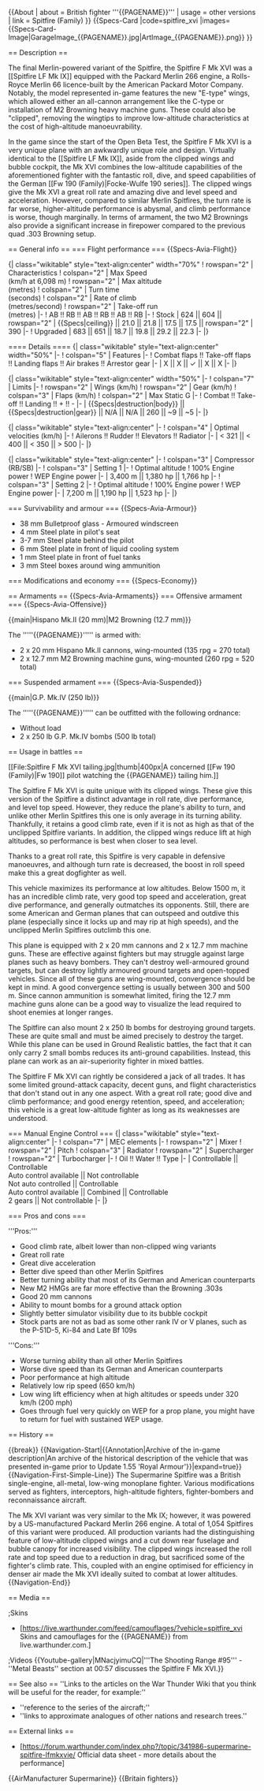 {{About
| about = British fighter '''{{PAGENAME}}'''
| usage = other versions
| link = Spitfire (Family)
}}
{{Specs-Card
|code=spitfire_xvi
|images={{Specs-Card-Image|GarageImage_{{PAGENAME}}.jpg|ArtImage_{{PAGENAME}}.png}}
}}

== Description ==
<!-- ''In the description, the first part should be about the history of and the creation and combat usage of the aircraft, as well as its key features. In the second part, tell the reader about the aircraft in the game. Insert a screenshot of the vehicle, so that if the novice player does not remember the vehicle by name, he will immediately understand what kind of vehicle the article is talking about.'' -->
The final Merlin-powered variant of the Spitfire, the Spitfire F Mk XVI was a [[Spitfire LF Mk IX]] equipped with the Packard Merlin 266 engine, a Rolls-Royce Merlin 66 licence-built by the American Packard Motor Company. Notably, the model represented in-game features the new "E-type" wings, which allowed either an all-cannon arrangement like the C-type or installation of M2 Browning heavy machine guns. These could also be "clipped", removing the wingtips to improve low-altitude characteristics at the cost of high-altitude manoeuvrability.

In the game since the start of the Open Beta Test, the Spitfire F Mk XVI is a very unique plane with an awkwardly unique role and design. Virtually identical to the [[Spitfire LF Mk IX]], aside from the clipped wings and bubble cockpit, the Mk XVI combines the low-altitude capabilities of the aforementioned fighter with the fantastic roll, dive, and speed capabilities of the German [[Fw 190 (Family)|Focke-Wulfe 190 series]]. The clipped wings give the Mk XVI a great roll rate and amazing dive and level speed and acceleration. However, compared to similar Merlin Spitfires, the turn rate is far worse, higher-altitude performance is abysmal, and climb performance is worse, though marginally. In terms of armament, the two M2 Brownings also provide a significant increase in firepower compared to the previous quad .303 Browning setup.

== General info ==
=== Flight performance ===
{{Specs-Avia-Flight}}
<!-- ''Describe how the aircraft behaves in the air. Speed, manoeuvrability, acceleration and allowable loads - these are the most important characteristics of the vehicle.'' -->

{| class="wikitable" style="text-align:center" width="70%"
! rowspan="2" | Characteristics
! colspan="2" | Max Speed<br>(km/h at 6,098 m)
! rowspan="2" | Max altitude<br>(metres)
! colspan="2" | Turn time<br>(seconds)
! colspan="2" | Rate of climb<br>(metres/second)
! rowspan="2" | Take-off run<br>(metres)
|-
! AB !! RB !! AB !! RB !! AB !! RB
|-
! Stock
| 624 || 604 || rowspan="2" | {{Specs|ceiling}} || 21.0 || 21.8 || 17.5 || 17.5 || rowspan="2" | 390
|-
! Upgraded
| 683 || 651 || 18.7 || 19.8 || 29.2 || 22.3
|-
|}

==== Details ====
{| class="wikitable" style="text-align:center" width="50%"
|-
! colspan="5" | Features
|-
! Combat flaps !! Take-off flaps !! Landing flaps !! Air brakes !! Arrestor gear
|-
| X || X || ✓ || X || X     <!-- ✓ -->
|-
|}

{| class="wikitable" style="text-align:center" width="50%"
|-
! colspan="7" | Limits
|-
! rowspan="2" | Wings (km/h)
! rowspan="2" | Gear (km/h)
! colspan="3" | Flaps (km/h)
! colspan="2" | Max Static G
|-
! Combat !! Take-off !! Landing !! + !! -
|-
| {{Specs|destruction|body}} || {{Specs|destruction|gear}} || N/A || N/A || 260 || ~9 || ~5
|-
|}

{| class="wikitable" style="text-align:center"
|-
! colspan="4" | Optimal velocities (km/h)
|-
! Ailerons !! Rudder !! Elevators !! Radiator
|-
| < 321 || < 400 || < 350 || > 500
|-
|}

{| class="wikitable" style="text-align:center"
|-
! colspan="3" | Compressor (RB/SB)
|-
! colspan="3" | Setting 1
|-
! Optimal altitude
! 100% Engine power
! WEP Engine power
|-
| 3,400 m || 1,380 hp || 1,766 hp
|-
! colspan="3" | Setting 2
|-
! Optimal altitude
! 100% Engine power
! WEP Engine power
|-
| 7,200 m || 1,190 hp || 1,523 hp
|-
|}

=== Survivability and armour ===
{{Specs-Avia-Armour}}
<!-- ''Examine the survivability of the aircraft. Note how vulnerable the structure is and how secure the pilot is, whether the fuel tanks are armoured, etc. Describe the armour, if there is any, and also mention the vulnerability of other critical aircraft systems.'' -->

* 38 mm Bulletproof glass - Armoured windscreen
* 4 mm Steel plate in pilot's seat
* 3-7 mm Steel plate behind the pilot
* 6 mm Steel plate in front of liquid cooling system
* 1 mm Steel plate in front of fuel tanks
* 3 mm Steel boxes around wing ammunition

=== Modifications and economy ===
{{Specs-Economy}}

== Armaments ==
{{Specs-Avia-Armaments}}
=== Offensive armament ===
{{Specs-Avia-Offensive}}
<!-- ''Describe the offensive armament of the aircraft, if any. Describe how effective the cannons and machine guns are in a battle, and also what belts or drums are better to use. If there is no offensive weaponry, delete this subsection.'' -->
{{main|Hispano Mk.II (20 mm)|M2 Browning (12.7 mm)}}

The '''''{{PAGENAME}}''''' is armed with:

* 2 x 20 mm Hispano Mk.II cannons, wing-mounted (135 rpg = 270 total)
* 2 x 12.7 mm M2 Browning machine guns, wing-mounted (260 rpg = 520 total)

=== Suspended armament ===
{{Specs-Avia-Suspended}}
<!-- ''Describe the aircraft's suspended armament: additional cannons under the wings, bombs, rockets and torpedoes. This section is especially important for bombers and attackers. If there is no suspended weaponry remove this subsection.'' -->
{{main|G.P. Mk.IV (250 lb)}}

The '''''{{PAGENAME}}''''' can be outfitted with the following ordnance:

* Without load
* 2 x 250 lb G.P. Mk.IV bombs (500 lb total)

== Usage in battles ==
<!-- ''Describe the tactics of playing in the aircraft, the features of using aircraft in a team and advice on tactics. Refrain from creating a "guide" - do not impose a single point of view, but instead, give the reader food for thought. Examine the most dangerous enemies and give recommendations on fighting them. If necessary, note the specifics of the game in different modes (AB, RB, SB).'' -->
[[File:Spitfire F Mk XVI tailing.jpg|thumb|400px|A concerned [[Fw 190 (Family)|Fw 190]] pilot watching the {{PAGENAME}} tailing him.]]

The Spitfire F Mk XVI is quite unique with its clipped wings. These give this version of the Spitfire a distinct advantage in roll rate, dive performance, and level top speed. However, they reduce the plane's ability to turn, and unlike other Merlin Spitfires this one is only average in its turning ability. Thankfully, it retains a good climb rate, even if it is not as high as that of the unclipped Spitfire variants. In addition, the clipped wings reduce lift at high altitudes, so performance is best when closer to sea level.

Thanks to a great roll rate, this Spitfire is very capable in defensive manoeuvres, and although turn rate is decreased, the boost in roll speed make this a great dogfighter as well.

This vehicle maximizes its performance at low altitudes. Below 1500 m, it has an incredible climb rate, very good top speed and acceleration, great dive performance, and generally outmatches its opponents. Still, there are some American and German planes that can outspeed and outdive this plane (especially since it locks up and may rip at high speeds), and the unclipped Merlin Spitfires outclimb this one.

This plane is equipped with 2 x 20 mm cannons and 2 x 12.7 mm machine guns. These are effective against fighters but may struggle against large planes such as heavy bombers. They can't destroy well-armoured ground targets, but can destroy lightly armoured ground targets and open-topped vehicles. Since all of these guns are wing-mounted, convergence should be kept in mind. A good convergence setting is usually between 300 and 500 m. Since cannon ammunition is somewhat limited, firing the 12.7 mm machine guns alone can be a good way to visualize the lead required to shoot enemies at longer ranges.

The Spitfire can also mount 2 x 250 lb bombs for destroying ground targets. These are quite small and must be aimed precisely to destroy the target. While this plane can be used in Ground Realistic battles, the fact that it can only carry 2 small bombs reduces its anti-ground capabilities. Instead, this plane can work as an air-superiority fighter in mixed battles.

The Spitfire F Mk XVI can rightly be considered a jack of all trades. It has some limited ground-attack capacity, decent guns, and flight characteristics that don't stand out in any one aspect. With a great roll rate; good dive and climb performance; and good energy retention, speed, and acceleration; this vehicle is a great low-altitude fighter as long as its weaknesses are understood.

=== Manual Engine Control ===
{| class="wikitable" style="text-align:center"
|-
! colspan="7" | MEC elements
|-
! rowspan="2" | Mixer
! rowspan="2" | Pitch
! colspan="3" | Radiator
! rowspan="2" | Supercharger
! rowspan="2" | Turbocharger
|-
! Oil !! Water !! Type
|-
| Controllable || Controllable<br>Auto control available || Not controllable<br>Not auto controlled || Controllable<br>Auto control available || Combined || Controllable<br>2 gears || Not controllable
|-
|}

=== Pros and cons ===
<!-- ''Summarise and briefly evaluate the vehicle in terms of its characteristics and combat effectiveness. Mark its pros and cons in the bulleted list. Try not to use more than 6 points for each of the characteristics. Avoid using categorical definitions such as "bad", "good" and the like - use substitutions with softer forms such as "inadequate" and "effective".'' -->

'''Pros:'''

* Good climb rate, albeit lower than non-clipped wing variants
* Great roll rate
* Great dive acceleration
* Better dive speed than other Merlin Spitfires
* Better turning ability that most of its German and American counterparts
* New M2 HMGs are far more effective than the Browning .303s
* Good 20 mm cannons
* Ability to mount bombs for a ground attack option
* Slightly better simulator visibility due to its bubble cockpit
* Stock parts are not as bad as some other rank IV or V planes, such as the P-51D-5, Ki-84 and Late Bf 109s

'''Cons:'''

* Worse turning ability than all other Merlin Spitfires
* Worse dive speed than its German and American counterparts
* Poor performance at high altitude
* Relatively low rip speed (650 km/h)
* Low wing lift efficiency when at high altitudes or speeds under 320 km/h (200 mph)
* Goes through fuel very quickly on WEP for a prop plane, you might have to return for fuel with sustained WEP usage.

== History ==
<!-- ''Describe the history of the creation and combat usage of the aircraft in more detail than in the introduction. If the historical reference turns out to be too long, take it to a separate article, taking a link to the article about the vehicle and adding a block "/History" (example: <nowiki>https://wiki.warthunder.com/(Vehicle-name)/History</nowiki>) and add a link to it here using the <code>main</code> template. Be sure to reference text and sources by using <code><nowiki><ref></ref></nowiki></code>, as well as adding them at the end of the article with <code><nowiki><references /></nowiki></code>. This section may also include the vehicle's dev blog entry (if applicable) and the in-game encyclopedia description (under <code><nowiki>=== In-game description ===</nowiki></code>, also if applicable).'' -->

{{break}}
{{Navigation-Start|{{Annotation|Archive of the in-game description|An archive of the historical description of the vehicle that was presented in-game prior to Update 1.55 'Royal Armour'}}|expand=true}}
{{Navigation-First-Simple-Line}}
The Supermarine Spitfire was a British single-engine, all-metal, low-wing monoplane fighter. Various modifications served as fighters, interceptors, high-altitude fighters, fighter-bombers and reconnaissance aircraft.

The Mk XVI variant was very similar to the Mk IX; however, it was powered by a US-manufactured Packard Merlin 266 engine. A total of 1,054 Spitfires of this variant were produced. All production variants had the distinguishing feature of low-altitude clipped wings and a cut down rear fuselage and bubble canopy for increased visibility. The clipped wings increased the roll rate and top speed due to a reduction in drag, but sacrificed some of the fighter's climb rate. This, coupled with an engine optimised for efficiency in denser air made the Mk XVI ideally suited to combat at lower altitudes.
{{Navigation-End}}

== Media ==
<!-- ''Excellent additions to the article would be video guides, screenshots from the game, and photos.'' -->

;Skins

* [https://live.warthunder.com/feed/camouflages/?vehicle=spitfire_xvi Skins and camouflages for the {{PAGENAME}} from live.warthunder.com.]

;Videos
{{Youtube-gallery|MNacjyimuCQ|'''The Shooting Range #95''' - ''Metal Beasts'' section at 00:57 discusses the Spitfire F Mk XVI.}}

== See also ==
''Links to the articles on the War Thunder Wiki that you think will be useful for the reader, for example:''

* ''reference to the series of the aircraft;''
* ''links to approximate analogues of other nations and research trees.''

== External links ==
<!--''Paste links to sources and external resources, such as:''
* ''topic on the official game forum;''
* ''other literature.''-->

* [https://forum.warthunder.com/index.php?/topic/341986-supermarine-spitfire-lfmkxvie/ Official data sheet - more details about the performance]

{{AirManufacturer Supermarine}}
{{Britain fighters}}